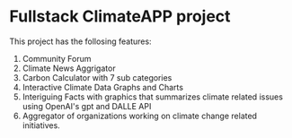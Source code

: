 # Fullstack ClimateAPP project

This project has the follosing features:
1. Community Forum
2. Climate News Aggrigator
3. Carbon Calculator with 7 sub categories
4. Interactive Climate Data Graphs and Charts
5. Interiguing Facts with graphics that summarizes climate related issues using OpenAI's gpt and DALLE API
6. Aggregator of organizations working on climate change related initiatives.


